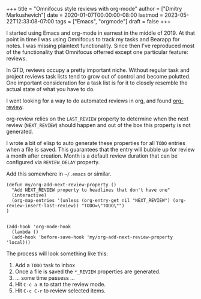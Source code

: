 +++
title = "Omnifocus style reviews with org-mode"
author = ["Dmitry Markushevich"]
date = 2020-01-07T00:00:00-08:00
lastmod = 2023-05-22T12:33:08-07:00
tags = ["Emacs", "orgmode"]
draft = false
+++

I started using Emacs and org-mode in earnest in the middle of 2019. At that point in time I was using Omnifocus to track my tasks and Bearapp for notes. I was missing
plaintext functionality. Since then I've reproduced most of the functionality that Omnifocus offerred except one particular feature: reviews.

In GTD, reviews occupy a pretty important niche. Without regular task and project reviews task lists tend to grow out of control and become polutted. One important consideration for a
task list is for it to closely resemble the actual state of what you have to do.

I went looking for a way to do automated reviews in org, and found [org-review](https://github.com/brabalan/org-review).

org-review relies on the `LAST_REVIEW` property to determine when the next review (`NEXT_REVIEW`) should happen and out of the box this property is not generated.

I wrote a bit of elisp to auto generate these properties for all `TODO` entries when a file is saved. This guarantees that the entry will bubble up for review a month after creation. Month is a default review duration
that can be configured via `REVIEW_DELAY` property.

Add this somewhere in `~/.emacs` or similar.

```elisp
(defun my/org-add-next-review-property ()
  "Add NEXT_REVIEW property to headlines that don't have one"
  (interactive)
  (org-map-entries '(unless (org-entry-get nil "NEXT_REVIEW") (org-review-insert-last-review)) "TODO=\"TODO\"")
)


(add-hook 'org-mode-hook
  (lambda ()
  (add-hook 'before-save-hook 'my/org-add-next-review-property 'local)))
```

The process will look something like this:

1.  Add a `TODO` task to inbox
2.  Once a file is saved the `*_REVIEW` properties are generated.
3.  ... some time passess ...
4.  Hit `C-c a R` to start the review mode.
5.  Hit `C-c C-r` to review selected items.
